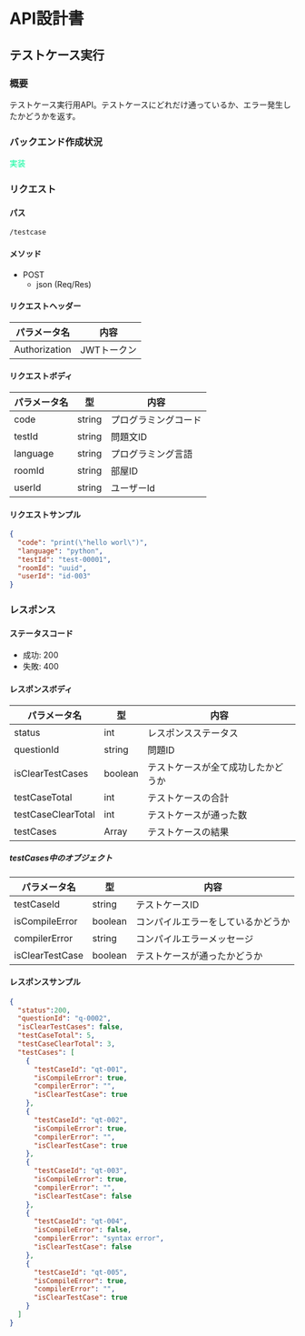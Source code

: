 # API設計書


<!----
未実装：#b22222
実装中：#87cefa
実装：#00fa9a
--->


## テストケース実行


### 概要

テストケース実行用API。テストケースにどれだけ通っているか、エラー発生したかどうかを返す。

### バックエンド作成状況
<font color="#00fa9a">実装</font>

### リクエスト

#### パス

`/testcase`

#### メソッド
- POST
  - json (Req/Res)

#### リクエストヘッダー

| パラメータ名       | 内容      |
|--------------|---------|
| Authorization       | JWTトークン |

#### リクエストボディ

| パラメータ名   | 型      | 内容         |
|----------|--------|------------|
| code     | string | プログラミングコード |
| testId   | string | 問題文ID      |
| language | string | プログラミング言語  |
| roomId     | string | 部屋ID       |
| userId     | string | ユーザーId     |



#### リクエストサンプル

```JSON
{
  "code": "print(\"hello worl\")",
  "language": "python",
  "testId": "test-00001",
  "roomId": "uuid",
  "userId": "id-003"
}
```

### レスポンス

#### ステータスコード

- 成功: 200
- 失敗: 400


#### レスポンスボディ

| パラメータ名             | 型       | 内容                |
|--------------------|---------|-------------------|
| status             | int     | レスポンスステータス        |
| questionId         | string  | 問題ID              |
| isClearTestCases   | boolean | テストケースが全て成功したかどうか |
| testCaseTotal      | int     | テストケースの合計         |
| testCaseClearTotal | int     | テストケースが通った数       |
| testCases          | Array   | テストケースの結果         |

##### testCases中のオブジェクト

| パラメータ名             | 型       | 内容                |
|--------------------|---------|-------------------|
| testCaseId         | string  | テストケースID          |
| isCompileError     | boolean | コンパイルエラーをしているかどうか |
| compilerError      | string  | コンパイルエラーメッセージ     |
| isClearTestCase    | boolean | テストケースが通ったかどうか    |


#### レスポンスサンプル

```JSON
{
  "status":200,
  "questionId": "q-0002",
  "isClearTestCases": false,
  "testCaseTotal": 5,
  "testCaseClearTotal": 3,
  "testCases": [
    {
      "testCaseId": "qt-001",
      "isCompileError": true,
      "compilerError": "",
      "isClearTestCase": true
    },
    {
      "testCaseId": "qt-002",
      "isCompileError": true,
      "compilerError": "",
      "isClearTestCase": true
    },
    {
      "testCaseId": "qt-003",
      "isCompileError": true,
      "compilerError": "",
      "isClearTestCase": false
    },
    {
      "testCaseId": "qt-004",
      "isCompileError": false,
      "compilerError": "syntax error",
      "isClearTestCase": false
    },
    {
      "testCaseId": "qt-005",
      "isCompileError": true,
      "compilerError": "",
      "isClearTestCase": true
    }
  ]
}
```





